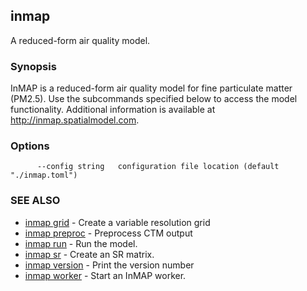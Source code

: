 ## inmap

A reduced-form air quality model.

### Synopsis


InMAP is a reduced-form air quality model for fine particulate matter (PM2.5).
Use the subcommands specified below to access the model functionality.
Additional information is available at http://inmap.spatialmodel.com.

### Options

```
      --config string   configuration file location (default "./inmap.toml")
```

### SEE ALSO
* [inmap grid](inmap_grid.md)	 - Create a variable resolution grid
* [inmap preproc](inmap_preproc.md)	 - Preprocess CTM output
* [inmap run](inmap_run.md)	 - Run the model.
* [inmap sr](inmap_sr.md)	 - Create an SR matrix.
* [inmap version](inmap_version.md)	 - Print the version number
* [inmap worker](inmap_worker.md)	 - Start an InMAP worker.

